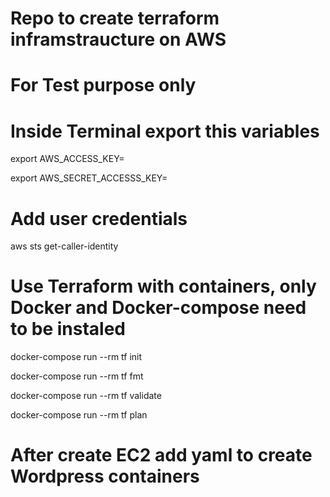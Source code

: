 # Repo to create terraform inframstraucture on AWS 
# For Test purpose only

# Inside Terminal export this variables
export AWS_ACCESS_KEY=<copy from aws.console value>

export AWS_SECRET_ACCESSS_KEY=<copy from aws.console value>

# Add user credentials 
 aws sts get-caller-identity
 

# Use  Terraform with containers, only Docker and Docker-compose need to be instaled
 docker-compose run --rm tf init

 docker-compose run --rm tf fmt
 
 docker-compose run --rm tf validate
 
 docker-compose run --rm tf plan

# After create EC2 add yaml to create Wordpress containers

